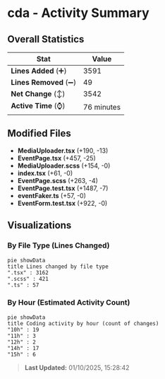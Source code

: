 # cda - Activity Summary 

## Overall Statistics

| Stat                   | Value                                                             |
| ---------------------- | ----------------------------------------------------------------- |
| **Lines Added** (➕)   | 3591                                          |
| **Lines Removed** (➖) | 49                                        |
| **Net Change** (↕)    | 3542                |
| **Active Time** (⌚)   | 76 minutes |


## Modified Files
- **MediaUploader.tsx** (+190, -13)
- **EventPage.tsx** (+457, -25)
- **MediaUploader.scss** (+154, -0)
- **index.tsx** (+61, -0)
- **EventPage.scss** (+263, -4)
- **EventPage.test.tsx** (+1487, -7)
- **eventFaker.ts** (+57, -0)
- **EventForm.test.tsx** (+922, -0)

## Visualizations

### By File Type (Lines Changed)

```mermaid
pie showData
title Lines changed by file type
".tsx" : 3162
".scss" : 421
".ts" : 57
```

### By Hour (Estimated Activity Count)

```mermaid
pie showData
title Coding activity by hour (count of changes)
"10h" : 19
"11h" : 3
"12h" : 2
"14h" : 17
"15h" : 6
```


> **Last Updated:** 01/10/2025, 15:28:42